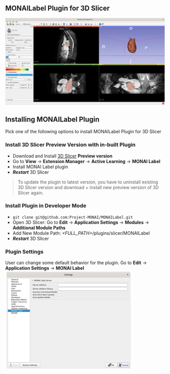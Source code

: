 <!--
Copyright (c) MONAI Consortium
Licensed under the Apache License, Version 2.0 (the "License");
you may not use this file except in compliance with the License.
You may obtain a copy of the License at
    http://www.apache.org/licenses/LICENSE-2.0
Unless required by applicable law or agreed to in writing, software
distributed under the License is distributed on an "AS IS" BASIS,
WITHOUT WARRANTIES OR CONDITIONS OF ANY KIND, either express or implied.
See the License for the specific language governing permissions and
limitations under the License.
-->

## MONAILabel Plugin for 3D Slicer

<img src="https://raw.githubusercontent.com/Project-MONAI/MONAILabel/main/plugins/slicer/MONAILabel/Screenshots/1.png" width="800"/>

## Installing MONAILabel Plugin

Pick one of the following options to install MONAILabel Plugin for 3D Slicer

### Install 3D Slicer Preview Version with in-built Plugin

- Download and Install [3D Slicer](https://download.slicer.org/) **Preview version**
- Go to **View** -> **Extension Manager** -> **Active Learning** -> **MONAI Label**
- Install MONAI Label plugin
- _**Restart**_ 3D Slicer

> To update the plugin to latest version, you have to uninstall existing 3D Slicer version and download + install
> new preview version of 3D Slicer again.

### Install Plugin in Developer Mode

- `git clone git@github.com:Project-MONAI/MONAILabel.git`
- Open 3D Slicer: Go to **Edit** -> **Application Settings** -> **Modules** -> **Additional Module Paths**
- Add New Module Path: _<FULL_PATH>_/plugins/slicer/MONAILabel
- _**Restart**_ 3D Slicer

### Plugin Settings

User can change some default behavior for the plugin.
Go to **Edit** -> **Application Settings** -> **MONAI Label**
<img src="https://raw.githubusercontent.com/Project-MONAI/MONAILabel/main/plugins/slicer/MONAILabel/Screenshots/3.png" width="400"/>
